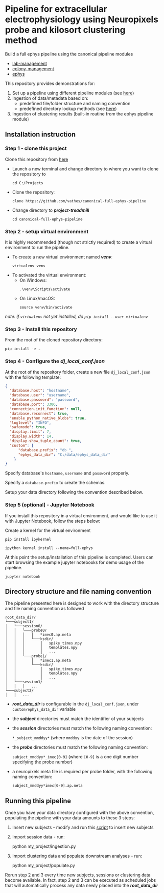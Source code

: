 # Pipeline for extracellular electrophysiology using Neuropixels probe and kilosort clustering method

Build a full ephys pipeline using the canonical pipeline modules
+ [lab-management](https://github.com/vathes/canonical-lab-management)
+ [colony-management](https://github.com/vathes/canonical-colony-management)
+ [ephys](https://github.com/vathes/canonical-ephys)

This repository provides demonstrations for: 
1. Set up a pipeline using different pipeline modules (see [here](./my_project/init_ephys.py))
2. Ingestion of data/metadata based on:
    + predefined file/folder structure and naming convention
    + predefined directory lookup methods (see [here](./my_project/utils.py))
3. Ingestion of clustering results (built-in routine from the ephys pipeline module)

## Installation instruction

### Step 1 - clone this project

Clone this repository from [here](https://github.com/vathes/canonical-full-ephys-pipeline)

+ Launch a new terminal and change directory to where you want to clone the repository to
    ```
    cd C:/Projects
    ```
+ Clone the repository:
    ```
    clone https://github.com/vathes/canonical-full-ephys-pipeline 
    ```
+ Change directory to ***project-treadmill***
    ```
    cd canonical-full-ephys-pipeline
    ```

### Step 2 - setup virtual environment
It is highly recommended (though not strictly required) to create a virtual environment to run the pipeline.
+ To create a new virtual environment named ***venv***:
    ```
    virtualenv venv
    ```
+ To activated the virtual environment:
    + On Windows:
        ```
        .\venv\Scripts\activate
        ```
    + On Linux/macOS:
        ```
        source venv/bin/activate
        ```
*note: if `virtualenv` not yet installed, do `pip install --user virtualenv`*

### Step 3 - Install this repository

From the root of the cloned repository directory:

    pip install -e .


### Step 4 - Configure the ***dj_local_conf.json***

At the root of the repository folder,
 create a new file `dj_local_conf.json` with the following template:
 
```json
{
  "database.host": "hostname",
  "database.user": "username",
  "database.password": "password",
  "database.port": 3306,
  "connection.init_function": null,
  "database.reconnect": true,
  "enable_python_native_blobs": true,
  "loglevel": "INFO",
  "safemode": true,
  "display.limit": 7,
  "display.width": 14,
  "display.show_tuple_count": true,
  "custom": {
      "database.prefix": "db_",
      "ephys_data_dir": "C:/data/ephys_data_dir"
    }
}
```

Specify database's `hostname`, `username` and `password` properly. 

Specify a `database.prefix` to create the schemas.

Setup your data directory following the convention described below.

### Step 5 (optional) - Jupyter Notebook
If you install this repository in a virtual environment, and would like to use it with Jupyter Notebook, follow the steps below:

Create a kernel for the virtual environment

    pip install ipykernel
    
    ipython kernel install --name=full-ephys

At this point the setup/installation of this pipeline is completed. Users can start browsing the example jupyter notebooks for demo usage of the pipeline.

    jupyter notebook

## Directory structure and file naming convention

The pipeline presented here is designed to work with the directory structure and file naming convention as followed

```
root_data_dir/
└───subject1/
│   └───session0/
│   │   └───probe0/
│   │   │   │   *imec0.ap.meta
│   │   │   └───ksdir/
│   │   │       │   spike_times.npy
│   │   │       │   templates.npy
│   │   │       │   ...
│   │   └───probe1/
│   │       │   *imec1.ap.meta   
│   │       └───ksdir/
│   │           │   spike_times.npy
│   │           │   templates.npy
│   │           │   ...
│   └───session1/
│   │   │   ...
└───subject2/
│   │   ...
```

+ ***root_data_dir*** is configurable in the `dj_local_conf.json`,
 under `custom/ephys_data_dir` variable
+ the ***subject*** directories must match the identifier of your subjects
+ the ***session*** directories must match the following naming convention:
 
    `*_subject_mmddyy*`  (where `mmddyy` is the date of the session)
    
+ the ***probe*** directories must match the following naming convention:

    `subject_mmddyy*_imec[0-9]` (where `[0-9]` is a one digit number specifying the probe number) 
    
+ a neuropixels meta file is required per probe folder, with the following naming convention:

    `subject_mmddyy*imec[0-9].ap.meta`
    
    
## Running this pipeline

Once you have your data directory configured with the above convention,
 populating the pipeline with your data amounts to these 3 steps:
 
1. Insert new subjects - modify and run this [script](./my_project/insert_subjects.py) to insert new subjects
2. Import session data - run:

    python my_project/ingestion.py
    
3. Import clustering data and populate downstream analyses - run:

    python my_project/populate.py
    
Rerun step 2 and 3 every time new subjects, sessions or clustering data become available.
In fact, step 2 and 3 can be executed as scheduled jobs
 that will automatically process any data newly placed into the ***root_data_dir***
 